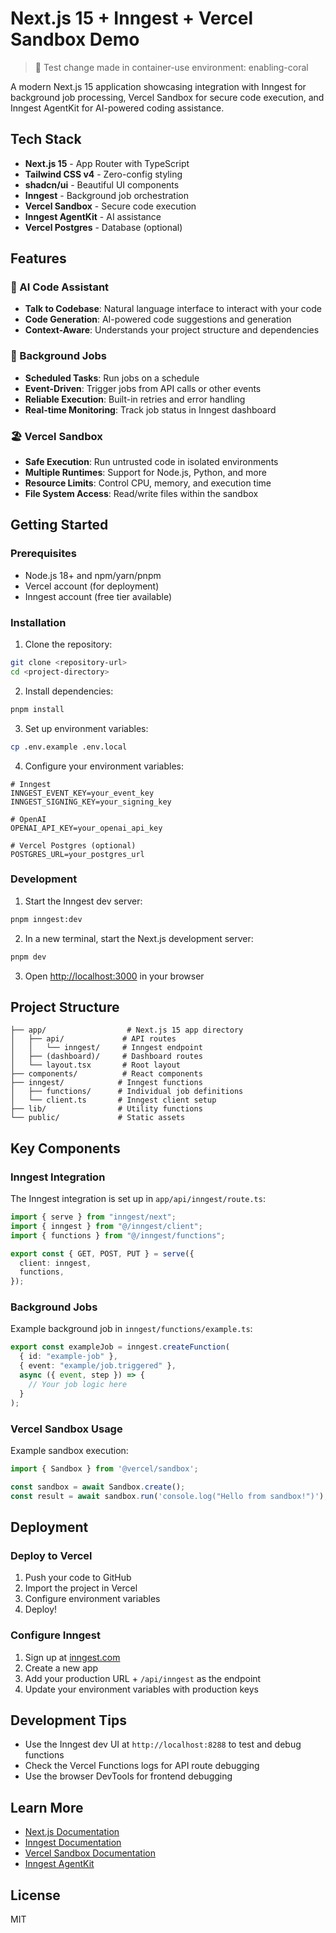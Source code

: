 # Next.js 15 + Inngest + Vercel Sandbox Demo

> 🧪 Test change made in container-use environment: enabling-coral

A modern Next.js 15 application showcasing integration with Inngest for background job processing, Vercel Sandbox for secure code execution, and Inngest AgentKit for AI-powered coding assistance.

## Tech Stack

- **Next.js 15** - App Router with TypeScript
- **Tailwind CSS v4** - Zero-config styling
- **shadcn/ui** - Beautiful UI components
- **Inngest** - Background job orchestration
- **Vercel Sandbox** - Secure code execution
- **Inngest AgentKit** - AI assistance
- **Vercel Postgres** - Database (optional)

## Features

### 🤖 AI Code Assistant
- **Talk to Codebase**: Natural language interface to interact with your code
- **Code Generation**: AI-powered code suggestions and generation
- **Context-Aware**: Understands your project structure and dependencies

### 🔄 Background Jobs
- **Scheduled Tasks**: Run jobs on a schedule
- **Event-Driven**: Trigger jobs from API calls or other events
- **Reliable Execution**: Built-in retries and error handling
- **Real-time Monitoring**: Track job status in Inngest dashboard

### 🏖️ Vercel Sandbox
- **Safe Execution**: Run untrusted code in isolated environments
- **Multiple Runtimes**: Support for Node.js, Python, and more
- **Resource Limits**: Control CPU, memory, and execution time
- **File System Access**: Read/write files within the sandbox

## Getting Started

### Prerequisites

- Node.js 18+ and npm/yarn/pnpm
- Vercel account (for deployment)
- Inngest account (free tier available)

### Installation

1. Clone the repository:
```bash
git clone <repository-url>
cd <project-directory>
```

2. Install dependencies:
```bash
pnpm install
```

3. Set up environment variables:
```bash
cp .env.example .env.local
```

4. Configure your environment variables:
```env
# Inngest
INNGEST_EVENT_KEY=your_event_key
INNGEST_SIGNING_KEY=your_signing_key

# OpenAI
OPENAI_API_KEY=your_openai_api_key

# Vercel Postgres (optional)
POSTGRES_URL=your_postgres_url
```

### Development

1. Start the Inngest dev server:
```bash
pnpm inngest:dev
```

2. In a new terminal, start the Next.js development server:
```bash
pnpm dev
```

3. Open [http://localhost:3000](http://localhost:3000) in your browser

## Project Structure

```
├── app/                  # Next.js 15 app directory
│   ├── api/             # API routes
│   │   └── inngest/     # Inngest endpoint
│   ├── (dashboard)/     # Dashboard routes
│   └── layout.tsx       # Root layout
├── components/          # React components
├── inngest/            # Inngest functions
│   ├── functions/      # Individual job definitions
│   └── client.ts       # Inngest client setup
├── lib/                # Utility functions
└── public/             # Static assets
```

## Key Components

### Inngest Integration

The Inngest integration is set up in `app/api/inngest/route.ts`:

```typescript
import { serve } from "inngest/next";
import { inngest } from "@/inngest/client";
import { functions } from "@/inngest/functions";

export const { GET, POST, PUT } = serve({
  client: inngest,
  functions,
});
```

### Background Jobs

Example background job in `inngest/functions/example.ts`:

```typescript
export const exampleJob = inngest.createFunction(
  { id: "example-job" },
  { event: "example/job.triggered" },
  async ({ event, step }) => {
    // Your job logic here
  }
);
```

### Vercel Sandbox Usage

Example sandbox execution:

```typescript
import { Sandbox } from '@vercel/sandbox';

const sandbox = await Sandbox.create();
const result = await sandbox.run('console.log("Hello from sandbox!")');
```

## Deployment

### Deploy to Vercel

1. Push your code to GitHub
2. Import the project in Vercel
3. Configure environment variables
4. Deploy!

### Configure Inngest

1. Sign up at [inngest.com](https://inngest.com)
2. Create a new app
3. Add your production URL + `/api/inngest` as the endpoint
4. Update your environment variables with production keys

## Development Tips

- Use the Inngest dev UI at `http://localhost:8288` to test and debug functions
- Check the Vercel Functions logs for API route debugging
- Use the browser DevTools for frontend debugging

## Learn More

- [Next.js Documentation](https://nextjs.org/docs)
- [Inngest Documentation](https://www.inngest.com/docs)
- [Vercel Sandbox Documentation](https://vercel.com/docs/functions/sandbox)
- [Inngest AgentKit](https://www.inngest.com/docs/agent-kit)

## License

MIT